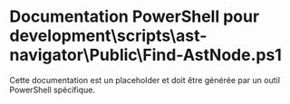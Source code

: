 # Documentation PowerShell pour development\scripts\ast-navigator\Public\Find-AstNode.ps1

Cette documentation est un placeholder et doit être générée par un outil PowerShell spécifique.
